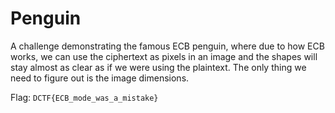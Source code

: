 # Penguin

A challenge demonstrating the famous ECB penguin, where due to how ECB works, we can use the ciphertext as pixels in an image and the shapes will stay almost as clear as if we were using the plaintext. The only thing we need to figure out is the image dimensions.

Flag: `DCTF{ECB_mode_was_a_mistake}`
